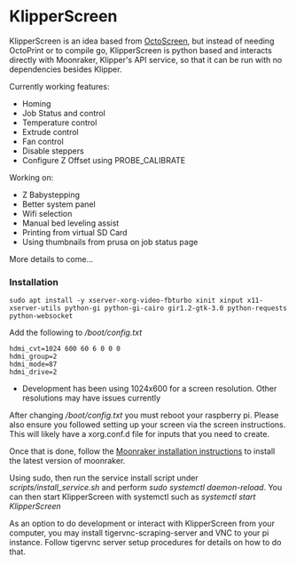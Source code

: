 # KlipperScreen
KlipperScreen is an idea based from [OctoScreen](https://github.com/Z-Bolt/OctoScreen/), but instead of needing OctoPrint or to compile go, KlipperScreen is python based and interacts directly with Moonraker, Klipper's API service, so that it can be run with no dependencies besides Klipper.

Currently working features:
 - Homing
 - Job Status and control
 - Temperature control
 - Extrude control
 - Fan control
 - Disable steppers
 - Configure Z Offset using PROBE_CALIBRATE

Working on:
 - Z Babystepping
 - Better system panel
 - Wifi selection
 - Manual bed leveling assist
 - Printing from virtual SD Card
 - Using thumbnails from prusa on job status page


More details to come...


### Installation
```
sudo apt install -y xserver-xorg-video-fbturbo xinit xinput x11-xserver-utils python-gi python-gi-cairo gir1.2-gtk-3.0 python-requests python-websocket
```

Add the following to _/boot/config.txt_
```
hdmi_cvt=1024 600 60 6 0 0 0
hdmi_group=2
hdmi_mode=87
hdmi_drive=2
```
* Development has been using 1024x600 for a screen resolution. Other resolutions may have issues currently

After changing _/boot/config.txt_ you must reboot your raspberry pi. Please also ensure you followed setting up your screen via the screen instructions. This will likely have a xorg.conf.d file for inputs that you need to create.

Once that is done, follow the [Moonraker installation instructions](https://github.com/Arksine/moonraker/blob/master/docs/installation.md) to install the latest version of moonraker.

Using sudo, then run the service install script under _scripts/install_service.sh_ and perform _sudo systemctl daemon-reload_. You can then start KlipperScreen with systemctl such as _systemctl start KlipperScreen_





As an option to do development or interact with KlipperScreen from your computer, you may install tigervnc-scraping-server and VNC to your pi instance. Follow tigervnc server setup procedures for details on how to do that.
